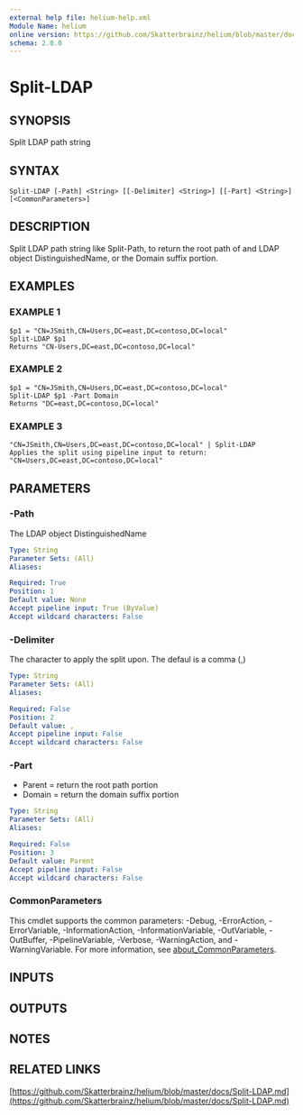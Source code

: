 ```yaml
---
external help file: helium-help.xml
Module Name: helium
online version: https://github.com/Skatterbrainz/helium/blob/master/docs/Split-LDAP.md
schema: 2.0.0
---
```


# Split-LDAP

## SYNOPSIS
Split LDAP path string

## SYNTAX

```
Split-LDAP [-Path] <String> [[-Delimiter] <String>] [[-Part] <String>] [<CommonParameters>]
```

## DESCRIPTION
Split LDAP path string like Split-Path, to return the root path of
and LDAP object DistinguishedName, or the Domain suffix portion.

## EXAMPLES

### EXAMPLE 1
```
$p1 = "CN=JSmith,CN=Users,DC=east,DC=contoso,DC=local"
Split-LDAP $p1
Returns "CN-Users,DC=east,DC=contoso,DC=local"
```

### EXAMPLE 2
```
$p1 = "CN=JSmith,CN=Users,DC=east,DC=contoso,DC=local"
Split-LDAP $p1 -Part Domain
Returns "DC=east,DC=contoso,DC=local"
```

### EXAMPLE 3
```
"CN=JSmith,CN=Users,DC=east,DC=contoso,DC=local" | Split-LDAP
Applies the split using pipeline input to return:
"CN=Users,DC=east,DC=contoso,DC=local"
```

## PARAMETERS

### -Path
The LDAP object DistinguishedName

```yaml
Type: String
Parameter Sets: (All)
Aliases:

Required: True
Position: 1
Default value: None
Accept pipeline input: True (ByValue)
Accept wildcard characters: False
```

### -Delimiter
The character to apply the split upon.
The defaul is a comma (,)

```yaml
Type: String
Parameter Sets: (All)
Aliases:

Required: False
Position: 2
Default value: ,
Accept pipeline input: False
Accept wildcard characters: False
```

### -Part
* Parent = return the root path portion
* Domain = return the domain suffix portion

```yaml
Type: String
Parameter Sets: (All)
Aliases:

Required: False
Position: 3
Default value: Parent
Accept pipeline input: False
Accept wildcard characters: False
```

### CommonParameters
This cmdlet supports the common parameters: -Debug, -ErrorAction, -ErrorVariable, -InformationAction, -InformationVariable, -OutVariable, -OutBuffer, -PipelineVariable, -Verbose, -WarningAction, and -WarningVariable. For more information, see [about_CommonParameters](http://go.microsoft.com/fwlink/?LinkID=113216).

## INPUTS

## OUTPUTS

## NOTES

## RELATED LINKS

[https://github.com/Skatterbrainz/helium/blob/master/docs/Split-LDAP.md](https://github.com/Skatterbrainz/helium/blob/master/docs/Split-LDAP.md)

